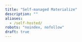 ```yaml
---
title: "Self-managed Materialize"
description: ""
aliases:
  - /self-hosted/
robots: "noindex, nofollow"
draft: true
---
```


<!-- Note: The self-managed docs are in a separate branch. The self-managed section in main is used for redirect purposes of the pre-LTS (circa Dec. 2024) self-managed docs -->
